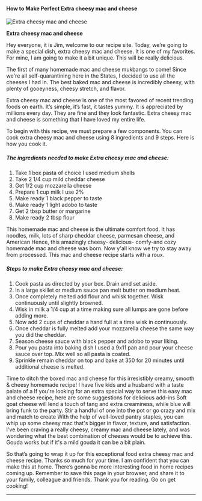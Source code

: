             

#### How to Make Perfect Extra cheesy mac and cheese

![Extra cheesy mac and cheese](https://img-global.cpcdn.com/recipes/5096541754228736/751x532cq70/extra-cheesy-mac-and-cheese-recipe-main-photo.jpg)

**Extra cheesy mac and cheese**

Hey everyone, it is Jim, welcome to our recipe site. Today, we’re going to make a special dish, extra cheesy mac and cheese. It is one of my favorites. For mine, I am going to make it a bit unique. This will be really delicious.

The first of many homemade mac and cheese mukbangs to come! Since we're all self-quarantining here in the States, I decided to use all the cheeses I had in. The best baked mac and cheese is incredibly cheesy, with plenty of gooeyness, cheesy stretch, and flavor.

Extra cheesy mac and cheese is one of the most favored of recent trending foods on earth. It’s simple, it’s fast, it tastes yummy. It is appreciated by millions every day. They are fine and they look fantastic. Extra cheesy mac and cheese is something that I have loved my entire life.

To begin with this recipe, we must prepare a few components. You can cook extra cheesy mac and cheese using 8 ingredients and 9 steps. Here is how you cook it.

##### The ingredients needed to make Extra cheesy mac and cheese:

1.  Take 1 box pasta of choice I used medium shells
2.  Take 2 1/4 cup mild cheddar cheese
3.  Get 1/2 cup mozzarella cheese
4.  Prepare 1 cup milk I use 2%
5.  Make ready 1 black pepper to taste
6.  Make ready 1 light adobo to taste
7.  Get 2 tbsp butter or margarine
8.  Make ready 2 tbsp flour

This homemade mac and cheese is the ultimate comfort food. It has noodles, milk, lots of sharp cheddar cheese, parmesan cheese, and American Hence, this amazingly cheesy- delicious- comfy-and cozy homemade mac and cheese was born. Now y'all know we try to stay away from processed. This mac and cheese recipe starts with a roux.

##### Steps to make Extra cheesy mac and cheese:

1.  Cook pasta as directed by your box. Drain amd set aside.
2.  In a large skillet or medium sauce pan melt butter on medium heat.
3.  Once completely melted add flour and whisk together. Wisk continuously until slightly browned.
4.  Wisk in milk a 1/4 cup at a time making sure all lumps are gone before adding more.
5.  Now add 2 cups of cheddar a hand full at a time wisk in continuously.
6.  Once cheddar is fully melted add your mozzarella cheese the same way you did the cheddar.
7.  Season cheese sauce with black pepper and adobo to your liking.
8.  Pour you pasta into baking dish I used a 9x11 pan and pour your cheese sauce over top. Mix well so all pasta is coated.
9.  Sprinkle remain cheddar on top and bake at 350 for 20 minutes until additional cheese is melted.

Time to ditch the boxed mac and cheese for this irresistibly creamy, smooth & cheesy homemade recipe! I have five kids and a husband with a taste palate of a If you're looking for an extra special way to serve this easy mac and cheese recipe, here are some suggestions for delicious add-ins Soft goat cheese will lend a touch of tang and extra creaminess, while blue will bring funk to the party. Stir a handful of one into the pot or go crazy and mix and match to create With the help of well-loved pantry staples, you can whip up some cheesy mac that's bigger in flavor, texture, and satisfaction. I've been craving a really cheesy, creamy mac and cheese lately, and was wondering what the best combination of cheeses would be to achieve this. Gouda works but if it's a mild gouda it can be a bit plain.

So that’s going to wrap it up for this exceptional food extra cheesy mac and cheese recipe. Thanks so much for your time. I am confident that you can make this at home. There’s gonna be more interesting food in home recipes coming up. Remember to save this page in your browser, and share it to your family, colleague and friends. Thank you for reading. Go on get cooking!

* * *